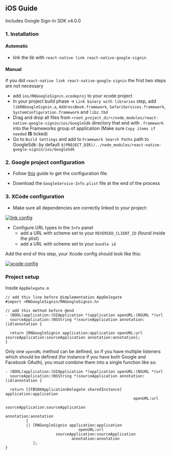 ## iOS Guide

Includes Google Sign-In SDK v4.0.0

### 1. Installation

#### Automatic

- link the lib with `react-native link react-native-google-signin`

#### Manual

if you did `react-native link react-native-google-signin` the first two steps are not necessary

- add `ios/RNGoogleSignin.xcodeproj` to your xcode project
- In your project build phase -> `Link binary with libraries` step, add `libRNGoogleSignin.a`, `AddressBook.framework`, `SafariServices.framework`, `SystemConfiguration.framework` and `libz.tbd`
- Drag and drop all files from `<root_project_dir>/node_modules/react-native-google-signin/ios/GoogleSdk` directory that end with `.framework` into the Frameworks group of application (Make sure `Copy items if needed` **IS** ticked)
- Go to `Build Settings` and add to `Framework Search Paths` path to GoogleSdk: by default `$(PROJECT_DIR)/../node_modules/react-native-google-signin/ios/GoogleSdk`


### 2. Google project configuration

- Follow [this](./get-config-file.md) guide to get the configuration file.

- Download the ```GoogleService-Info.plist``` file at the end of the process

### 3. XCode configuration

- Make sure all dependencies are correctly linked to your project:

[![link config](https://github.com/apptailor/react-native-google-signin/raw/master/img/link-config.png)](#config)


- Configure URL types in the ```Info``` panel
  - add a URL with scheme set to your ```REVERSED_CLIENT_ID``` (found inside the plist)
  - add a URL with scheme set to your ```bundle id```

Add the end of this step, your Xcode config should look like this:

[![xcode config](https://github.com/apptailor/react-native-google-signin/raw/master/img/url-config.png)](#config)

### Project setup

Inside `AppDelegate.m`
```objc
// add this line before @implementation AppDelegate
#import <RNGoogleSignin/RNGoogleSignin.h>

// add this method before @end
- (BOOL)application:(UIApplication *)application openURL:(NSURL *)url
  sourceApplication:(NSString *)sourceApplication annotation:(id)annotation {

  return [RNGoogleSignin application:application openURL:url sourceApplication:sourceApplication annotation:annotation];
}

```

Only one `openURL` method can be defined, so if you have multiple listeners which should be defined (for instance if you have both Google and Facebook OAuth), you must combine them into a single function like so:

```objc
- (BOOL)application:(UIApplication *)application openURL:(NSURL *)url
  sourceApplication:(NSString *)sourceApplication annotation:(id)annotation {

  return [[FBSDKApplicationDelegate sharedInstance] application:application
                                                        openURL:url
                                              sourceApplication:sourceApplication
                                                     annotation:annotation
         ]
         || [RNGoogleSignin application:application
                                openURL:url
                      sourceApplication:sourceApplication
                             annotation:annotation
            ];
}
```
